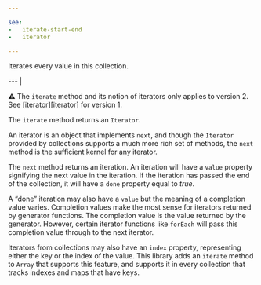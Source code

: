 ```yaml
---

see:
-   iterate-start-end
-   iterator

---
```


Iterates every value in this collection.

--- |

:warning: The `iterate` method and its notion of iterators only applies to
version 2. See [iterator][iterator] for version 1.

The `iterate` method returns an `Iterator`.

An iterator is an object that implements `next`, and though the `Iterator` provided
by collections supports a much more rich set of methods, the `next` method is
the sufficient kernel for any iterator.

The `next` method returns an iteration.
An iteration will have a `value` property signifying the next value in the
iteration.
If the iteration has passed the end of the collection, it will have a `done`
property equal to *true*.

A “done” iteration may also have a `value` but the meaning of a completion value
varies.
Completion values make the most sense for iterators returned by generator
functions.
The completion value is the value returned by the generator.
However, certain iterator functions like `forEach` will pass this completion
value through to the next iterator.

Iterators from collections may also have an `index` property, representing
either the key or the index of the value.
This library adds an `iterate` method to `Array` that supports this feature, and
supports it in every collection that tracks indexes and maps that have keys.

